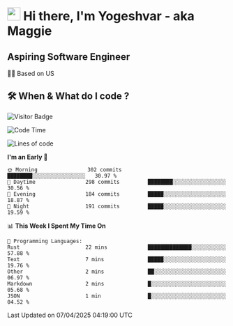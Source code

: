 <h1><img src="https://emojis.slackmojis.com/emojis/images/1531849430/4246/blob-sunglasses.gif?1531849430" width="30"/> Hi there, I'm Yogeshvar - aka Maggie</h1>

## Aspiring Software Engineer
🏂🏻  Based on US 

## 🛠 When & What do I code ?  

![Visitor Badge](https://visitor-badge.feriirawann.repl.co?username=yogeshvar&repo=yogeshvar&label=Visitors&style=plastic&color=%23457BFF&contentType=svg)

<!--START_SECTION:waka-->
![Code Time](http://img.shields.io/badge/Code%20Time-2%2C925%20hrs%203%20mins-blue)

![Lines of code](https://img.shields.io/badge/From%20Hello%20World%20I%27ve%20Written-3.9%20million%20lines%20of%20code-blue)

**I'm an Early 🐤** 

```text
🌞 Morning                302 commits         ████████░░░░░░░░░░░░░░░░░   30.97 % 
🌆 Daytime                298 commits         ████████░░░░░░░░░░░░░░░░░   30.56 % 
🌃 Evening                184 commits         █████░░░░░░░░░░░░░░░░░░░░   18.87 % 
🌙 Night                  191 commits         █████░░░░░░░░░░░░░░░░░░░░   19.59 % 
```


📊 **This Week I Spent My Time On** 

```text
💬 Programming Languages: 
Rust                     22 mins             ██████████████░░░░░░░░░░░   57.88 % 
Text                     7 mins              █████░░░░░░░░░░░░░░░░░░░░   19.76 % 
Other                    2 mins              ██░░░░░░░░░░░░░░░░░░░░░░░   06.97 % 
Markdown                 2 mins              █░░░░░░░░░░░░░░░░░░░░░░░░   05.68 % 
JSON                     1 min               █░░░░░░░░░░░░░░░░░░░░░░░░   04.52 % 
```


 Last Updated on 07/04/2025 04:19:00 UTC
<!--END_SECTION:waka-->
